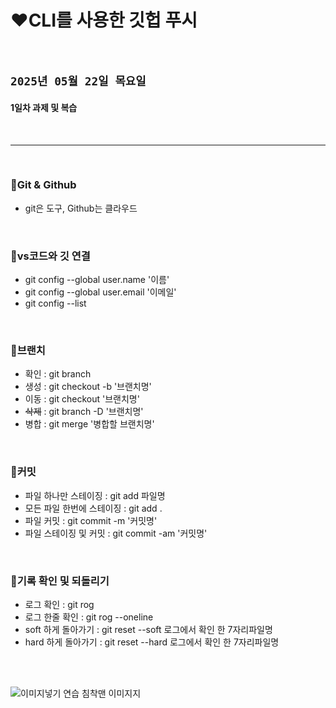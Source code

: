 # ❤️CLI를 사용한 깃헙 푸시
<br>

## `2025년 05월 22일 목요일`

#### <b>1일차 과제 및 복습</b>

<br>

---

<br>

### 📁Git & Github
- git은 도구, Github는 클라우드
<br>

### 📝vs코드와 깃 연결
- git config --global user.name '이름'
- git config --global user.email '이메일'
- git config --list
<br>

### 📝브랜치
- 확인 : git branch
- 생성 : git checkout -b '브랜치명'
- 이동 : git checkout '브랜치명'
- ~~삭제~~ : git branch -D '브랜치명'
- 병합 : git merge '병합할 브랜치명'
<br>

### 📝커밋
- 파일 하나만 스테이징
: git add 파일명
- 모든 파일 한번에 스테이징
: git add .
- 파일 커밋
: git commit -m '커밋명'
- 파일 스테이징 및 커밋
: git commit -am '커밋명'
<br>

### 📝기록 확인 및 되돌리기
- 로그 확인
: git rog 
- 로그 한줄 확인
: git rog --oneline
- soft 하게 돌아가기
: git reset --soft 로그에서 확인 한 7자리파일명
- hard 하게 돌아가기
: git reset --hard 로그에서 확인 한 7자리파일명

<br><br>

![이미지넣기 연습 침착맨 이미지지](https://img1.daumcdn.net/thumb/R1280x0/?scode=mtistory2&fname=https%3A%2F%2Fblog.kakaocdn.net%2Fdn%2FrSvCX%2FbtqOoMniOF2%2FJJpcRUsrQaeemPPCSFPIrk%2Fimg.jpg)


